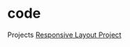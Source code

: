 # code
 Projects
<a href="https://gowthamsrinivas21.github.io/code/Responsive_Layout-2/">Responsive Layout Project</a>